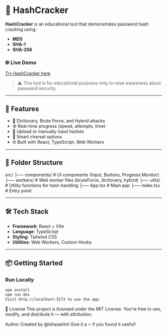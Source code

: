 # 🔐 HashCracker

**HashCracker** is an educational tool that demonstrates password hash cracking using:
- **MD5**
- **SHA-1**
- **SHA-256**

### 🌐 Live Demo  
[Try HashCracker here](https://password-hash-cracker-project.vercel.app)

> ⚠️ This tool is for educational purposes only to raise awareness about password security.

---

## 🚀 Features

- 🎯 Dictionary, Brute Force, and Hybrid attacks
- ⚙️ Real-time progress (speed, attempts, time)
- 📂 Upload or manually input hashes
- 🧠 Smart charset options
- 🌐 Built with React, TypeScript, Web Workers

---

## 📁 Folder Structure

src/
├── components/      # UI components (Input, Buttons, Progress Monitor)
├── workers/         # Web worker files (bruteForce, dictionary, hybrid)
├── utils/           # Utility functions for hash handling
├── App.tsx          # Main app
├── index.tsx        # Entry point


---

## 🛠 Tech Stack

- **Framework**: React + Vite
- **Language**: TypeScript
- **Styling**: Tailwind CSS
- **Utilities**: Web Workers, Custom Hooks

---

## 📦 Getting Started

### Run Locally

```bash
npm install
npm run dev
Visit http://localhost:5173 to use the app.
```

📜 License
This project is licensed under the MIT License.
You're free to use, modify, and distribute it — with attribution.

Author
Created by @ishasahlot
Give it a ⭐ if you found it useful!
